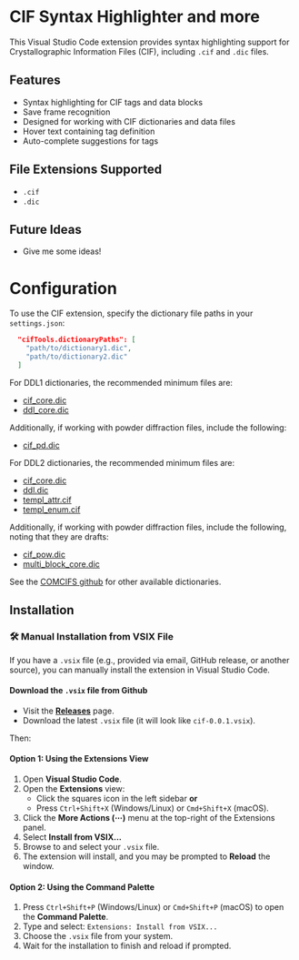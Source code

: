 # CIF Syntax Highlighter and more

This Visual Studio Code extension provides syntax highlighting support for Crystallographic Information Files (CIF), including `.cif` and `.dic` files.

## Features

- Syntax highlighting for CIF tags and data blocks
- Save frame recognition
- Designed for working with CIF dictionaries and data files
- Hover text containing tag definition
- Auto-complete suggestions for tags

## File Extensions Supported

- `.cif`
- `.dic`

## Future Ideas

- Give me some ideas!

# Configuration

To use the CIF extension, specify the dictionary file paths in your `settings.json`:

```json
  "cifTools.dictionaryPaths": [
    "path/to/dictionary1.dic",
    "path/to/dictionary2.dic"
  ]
```

For DDL1 dictionaries, the recommended minimum files are:
- [cif_core.dic](https://github.com/COMCIFS/DDL1-legacy-dictionaries/raw/refs/heads/main/dictionaries/cif_core.dic)
- [ddl_core.dic](https://github.com/COMCIFS/DDL1-legacy-dictionaries/raw/refs/heads/main/dictionaries/ddl_core.dic)

Additionally, if working with powder diffraction files, include the following:
- [cif_pd.dic](https://github.com/COMCIFS/DDL1-legacy-dictionaries/raw/refs/heads/main/dictionaries/cif_pd.dic)


For DDL2 dictionaries, the recommended minimum files are:
- [cif_core.dic](https://github.com/COMCIFS/cif_core/raw/refs/heads/master/cif_core.dic)
- [ddl.dic](https://github.com/COMCIFS/cif_core/raw/refs/heads/master/ddl.dic)
- [templ_attr.cif](https://github.com/COMCIFS/cif_core/raw/refs/heads/master/templ_attr.cif)
- [templ_enum.cif](https://github.com/COMCIFS/cif_core/raw/refs/heads/master/templ_enum.cif)

Additionally, if working with powder diffraction files, include the following, noting that they are drafts:
- [cif_pow.dic](https://github.com/COMCIFS/Powder_Dictionary/raw/refs/heads/master/cif_pow.dic)
- [multi_block_core.dic](https://github.com/COMCIFS/MultiBlock_Dictionary/raw/refs/heads/main/multi_block_core.dic)

See the [COMCIFS github](https://github.com/COMCIFS) for other available dictionaries.


## Installation

### 🛠️ Manual Installation from VSIX File

If you have a `.vsix` file (e.g., provided via email, GitHub release, or another source), you can manually install the extension in Visual Studio Code.

#### Download the `.vsix` file from Github

- Visit the **[Releases](https://github.com/rowlesmr/cifvsc)** page.
- Download the latest `.vsix` file (it will look like `cif-0.0.1.vsix`).

Then:

#### Option 1: Using the Extensions View

1. Open **Visual Studio Code**.
2. Open the **Extensions** view:
   - Click the squares icon in the left sidebar
     **or**
   - Press `Ctrl+Shift+X` (Windows/Linux) or `Cmd+Shift+X` (macOS).
3. Click the **More Actions (⋯)** menu at the top-right of the Extensions panel.
4. Select **Install from VSIX...**
5. Browse to and select your `.vsix` file.
6. The extension will install, and you may be prompted to **Reload** the window.

#### Option 2: Using the Command Palette

1. Press `Ctrl+Shift+P` (Windows/Linux) or `Cmd+Shift+P` (macOS) to open the **Command Palette**.
2. Type and select:  `Extensions: Install from VSIX...`
3. Choose the `.vsix` file from your system.
4. Wait for the installation to finish and reload if prompted.
